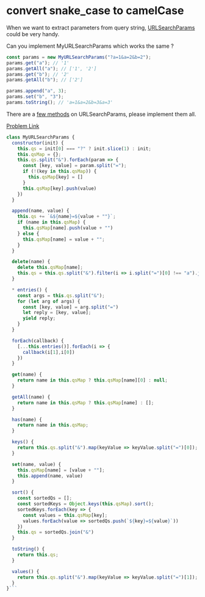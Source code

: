 # convert snake_case to camelCase

When we want to extract parameters from query string, [URLSearchParams](https://developer.mozilla.org/en-US/docs/Web/API/URLSearchParams) could be very handy.

Can you implement MyURLSearchParams which works the same ?

```js
const params = new MyURLSearchParams("?a=1&a=2&b=2");
params.get("a"); // '1'
params.getAll("a"); // ['1', '2']
params.get("b"); // '2'
params.getAll("b"); // ['2']

params.append("a", 3);
params.set("b", "3");
params.toString(); // 'a=1&a=2&b=3&a=3'
```

There are a [few methods](https://developer.mozilla.org/en-US/docs/Web/API/URLSearchParams) on URLSearchParams, please implement them all.

[Problem Link](https://bigfrontend.dev/problem/implement-your-own-URLSearchParams)

````js
class MyURLSearchParams {
  constructor(init) {
    this.qs = init[0] === "?" ? init.slice(1) : init;
    this.qsMap = {};
    this.qs.split("&").forEach(param => {
      const [key, value] = param.split("=");
      if (!(key in this.qsMap)) {
        this.qsMap[key] = []
      }
      this.qsMap[key].push(value)
    })
  }

  append(name, value) {
    this.qs += `&${name}=${value + ""}`;
    if (name in this.qsMap) {
      this.qsMap[name].push(value + "")
    } else {
      this.qsMap[name] = value + "";
    }
  }

  delete(name) {
    delete this.qsMap[name];
    this.qs = this.qs.split("&").filter(i => i.split("=")[0] !== "a").join("&")
  }

  * entries() {
    const args = this.qs.split("&");
    for (let arg of args) {
      const [key, value] = arg.split("=")
      let reply = [key, value];
      yield reply;
    }
  }

  forEach(callback) {
    [...this.entries()].forEach(i => {
      callback(i[1],i[0])
    })
  }

  get(name) {
    return name in this.qsMap ? this.qsMap[name][0] : null;
  }

  getAll(name) {
    return name in this.qsMap ? this.qsMap[name] : [];
  }

  has(name) {
    return name in this.qsMap;
  }

  keys() {
    return this.qs.split("&").map(keyValue => keyValue.split("=")[0]);
  }

  set(name, value) {
    this.qsMap[name] = [value + ""];
    this.append(name, value)
  }

  sort() {
    const sortedQs = [];
    const sortedKeys = Object.keys(this.qsMap).sort();
    sortedKeys.forEach(key => {
      const values = this.qsMap[key];
      values.forEach(value => sortedQs.push(`${key}=${value}`))
    })
    this.qs = sortedQs.join("&")
  }

  toString() {
    return this.qs;
  }

  values() {
    return this.qs.split("&").map(keyValue => keyValue.split("=")[1]);
  }
}```
````
